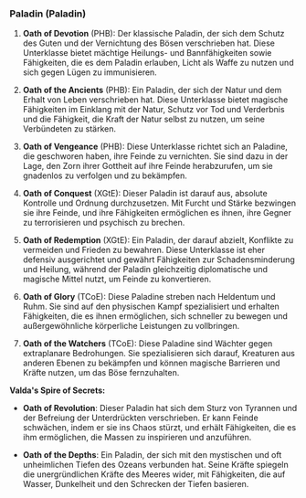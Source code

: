 
### **Paladin (Paladin)**

1. **Oath of Devotion** (PHB): Der klassische Paladin, der sich dem Schutz des Guten und der Vernichtung des Bösen verschrieben hat. Diese Unterklasse bietet mächtige Heilungs- und Bannfähigkeiten sowie Fähigkeiten, die es dem Paladin erlauben, Licht als Waffe zu nutzen und sich gegen Lügen zu immunisieren.
    
2. **Oath of the Ancients** (PHB): Ein Paladin, der sich der Natur und dem Erhalt von Leben verschrieben hat. Diese Unterklasse bietet magische Fähigkeiten im Einklang mit der Natur, Schutz vor Tod und Verderbnis und die Fähigkeit, die Kraft der Natur selbst zu nutzen, um seine Verbündeten zu stärken.
    
3. **Oath of Vengeance** (PHB): Diese Unterklasse richtet sich an Paladine, die geschworen haben, ihre Feinde zu vernichten. Sie sind dazu in der Lage, den Zorn ihrer Gottheit auf ihre Feinde herabzurufen, um sie gnadenlos zu verfolgen und zu bekämpfen.
    
4. **Oath of Conquest** (XGtE): Dieser Paladin ist darauf aus, absolute Kontrolle und Ordnung durchzusetzen. Mit Furcht und Stärke bezwingen sie ihre Feinde, und ihre Fähigkeiten ermöglichen es ihnen, ihre Gegner zu terrorisieren und psychisch zu brechen.
    
5. **Oath of Redemption** (XGtE): Ein Paladin, der darauf abzielt, Konflikte zu vermeiden und Frieden zu bewahren. Diese Unterklasse ist eher defensiv ausgerichtet und gewährt Fähigkeiten zur Schadensminderung und Heilung, während der Paladin gleichzeitig diplomatische und magische Mittel nutzt, um Feinde zu konvertieren.
    
6. **Oath of Glory** (TCoE): Diese Paladine streben nach Heldentum und Ruhm. Sie sind auf den physischen Kampf spezialisiert und erhalten Fähigkeiten, die es ihnen ermöglichen, sich schneller zu bewegen und außergewöhnliche körperliche Leistungen zu vollbringen.
    
7. **Oath of the Watchers** (TCoE): Diese Paladine sind Wächter gegen extraplanare Bedrohungen. Sie spezialisieren sich darauf, Kreaturen aus anderen Ebenen zu bekämpfen und können magische Barrieren und Kräfte nutzen, um das Böse fernzuhalten.
    

**Valda's Spire of Secrets:**

- **Oath of Revolution**: Dieser Paladin hat sich dem Sturz von Tyrannen und der Befreiung der Unterdrückten verschrieben. Er kann Feinde schwächen, indem er sie ins Chaos stürzt, und erhält Fähigkeiten, die es ihm ermöglichen, die Massen zu inspirieren und anzuführen.
    
- **Oath of the Depths**: Ein Paladin, der sich mit den mystischen und oft unheimlichen Tiefen des Ozeans verbunden hat. Seine Kräfte spiegeln die unergründlichen Kräfte des Meeres wider, mit Fähigkeiten, die auf Wasser, Dunkelheit und den Schrecken der Tiefen basieren.